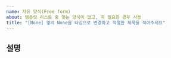 ```yaml
---
name: 자유 양식(Free form)
about: 템플릿 리스트 중 맞는 양식이 없고, 꼭 필요한 경우 사용
title: "[None] 옆의 None을 타입으로 변경하고 적절한 제목을 적어주세요"
---
```


## 설명
<!--
    어떤 것에 대한 이슈인지 설명해주세요

    Examples:
        1. 이 이슈는 discussion을 위한 이슈 입니다. discussion 이후에는 작성자인 제가 close 합니다.
-->
